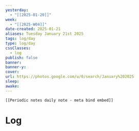 ```yaml
---
yesterday: 
  - "[[2025-01-20]]"
week: 
  - "[[2025-W04]]" 
date-created: 2025-01-21
aliases: Tuesday January 21st 2025
tags: log/day
type: log/day
cssClasses:
  - log
publish: false
banner: 
banner-y: 
cover: 
url: https://photos.google.com/u/0/search/January%202025
sleep: 
awake:
---
```


```meta-bind-embed
[[Periodic notes daily note - meta bind embed]]
```

# Log